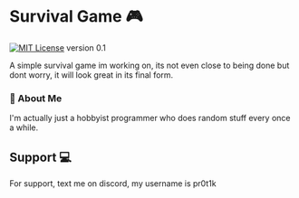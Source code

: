 # Survival Game 🎮
[![MIT License](https://img.shields.io/badge/License-MIT-green.svg)](https://choosealicense.com/licenses/mit/)
version 0.1

A simple survival game im working on, its not even close to being done but dont worry, it will look great in its final form.

### 🚀 About Me
I'm actually just a hobbyist programmer who does random stuff every once a while.


## Support 💻 

For support, text me on discord, my username is pr0t1k

